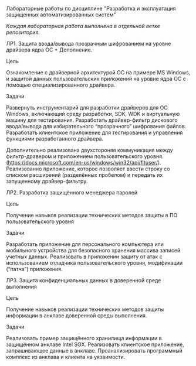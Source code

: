 Лабораторные работы по дисциплине "Разработка и эксплуатация защищенных автоматизированных систем"

_Каждая лабораторная работа выполнена в отдельной ветке репозитория._


ЛР1. Защита ввода/вывода прозрачным шифрованием на уровне драйвера ядра ОС + Дополнение.

Цель

Ознакомление с драйверной архитектурой ОС на примере MS Windows, и защитой данных пользовательских приложений на уровне ядра ОС с помощью специализированного драйвера.

Задачи

Развернуть инструментарий для разработки драйверов для ОС Windows, включающий среду разработки, SDK, WDK и виртуальную машину для тестирования.
Разработать драйвер-фильтр дискового ввода/вывода для избирательного “прозрачного” шифрования файлов.
Разработать клиентское приложение для тестирования и управления функциями разработанного драйвера.

Дополнительно реализована двухстороняя коммуникация между фильтр-дравером и приложением пользовательского уровня.
(https://docs.microsoft.com/en-us/windows/win32/api/fltuser/).
Реализованно приложение, которое позволяет ввести строку со списком расширений (разделённых пробелом) 
и передать их запущенному драйвер-фильтру.



ЛР2. Разработка защищённого менеджера паролей

Цель

Получение навыков реализации технических методов защиты в ПО пользовательского уровня

Задачи

Разработать приложение для персонального компьютера или мобильного устройства для безопасного хранения массива записей учетных данных.
Реализовать в приложении защиту от атак с использованием отладчика пользовательского уровня, модификации (“патча”) приложения.




ЛР3. Защита конфиденциальных данных в доверенной среде выполнения

Цель

Получение навыков реализации технических методов защиты информации в анклаве доверенной среды выполнения.

Задачи

Реализовать пример защищённого хранилища информации в защищённом анклаве Intel SGX.
Реализовать клиентское приложение, запрашивающее данные в анклаве.
Проанализировать программный комплекс из анклава и клиента на уязвимости.

